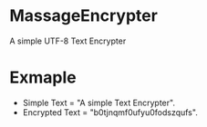# MassageEncrypter
A simple UTF-8 Text Encrypter

# Exmaple
- Simple Text = "A simple Text Encrypter".
- Encrypted Text = "b0tjnqmf0ufyu0fodszqufs".

